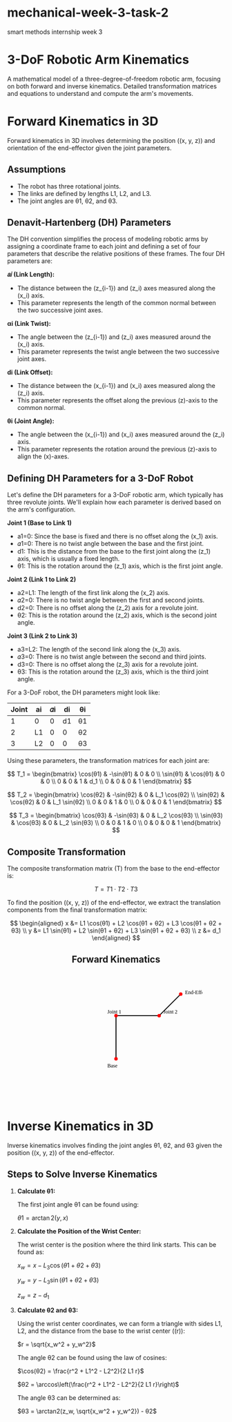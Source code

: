 # mechanical-week-3-task-2
smart methods internship week 3

# 3-DoF Robotic Arm Kinematics

A mathematical model of a three-degree-of-freedom robotic arm, focusing on both forward and inverse kinematics. 
Detailed transformation matrices and equations to understand and compute the arm's movements. 

# Forward Kinematics in 3D

Forward kinematics in 3D involves determining the position \((x, y, z)\) and orientation of the end-effector given the joint parameters.

## Assumptions
- The robot has three rotational joints.
- The links are defined by lengths L1, L2, and L3.
- The joint angles are θ1, θ2, and θ3.

## Denavit-Hartenberg (DH) Parameters
The DH convention simplifies the process of modeling robotic arms by assigning a coordinate frame to each joint and defining a set of four parameters that describe the relative positions of these frames. The four DH parameters are:

**𝑎𝑖 (Link Length):**
- The distance between the \(z_{i-1}\) and \(z_i\) axes measured along the \(x_i\) axis.
- This parameter represents the length of the common normal between the two successive joint axes.

**αi (Link Twist):**
- The angle between the \(z_{i-1}\) and \(z_i\) axes measured around the \(x_i\) axis.
- This parameter represents the twist angle between the two successive joint axes.

**di (Link Offset):**
- The distance between the \(x_{i-1}\) and \(x_i\) axes measured along the \(z_i\) axis.
- This parameter represents the offset along the previous \(z\)-axis to the common normal.

**θi (Joint Angle):**
- The angle between the \(x_{i-1}\) and \(x_i\) axes measured around the \(z_i\) axis.
- This parameter represents the rotation around the previous \(z\)-axis to align the \(x\)-axes.

## Defining DH Parameters for a 3-DoF Robot
Let's define the DH parameters for a 3-DoF robotic arm, which typically has three revolute joints. We'll explain how each parameter is derived based on the arm's configuration.

**Joint 1 (Base to Link 1)** 
- a1=0: Since the base is fixed and there is no offset along the \(x_1\) axis.
- 𝛼1=0: There is no twist angle between the base and the first joint.
- d1: This is the distance from the base to the first joint along the \(z_1\) axis, which is usually a fixed length.
- θ1: This is the rotation around the \(z_1\) axis, which is the first joint angle.

**Joint 2 (Link 1 to Link 2)**
- a2=L1: The length of the first link along the \(x_2\) axis.
- 𝛼2=0: There is no twist angle between the first and second joints.
- d2=0: There is no offset along the \(z_2\) axis for a revolute joint.
- θ2: This is the rotation around the \(z_2\) axis, which is the second joint angle.

**Joint 3 (Link 2 to Link 3)**
- a3=L2: The length of the second link along the \(x_3\) axis.
- 𝛼3=0: There is no twist angle between the second and third joints.
- d3=0: There is no offset along the \(z_3\) axis for a revolute joint.
- θ3: This is the rotation around the \(z_3\) axis, which is the third joint angle.

For a 3-DoF robot, the DH parameters might look like:

| Joint | ai | 	𝛼i | di | θi |
|-------|--------|--------------|--------|-------------|
| 1     | 0      | 0            | d1 | θ1 |
| 2     | L1 | 0            | 0      | θ2 |
| 3     | L2 | 0            | 0      | θ3 |

Using these parameters, the transformation matrices for each joint are:

$$ 
T_1 = \begin{bmatrix}
\cos(θ1) & -\sin(θ1) & 0 & 0 \\
\sin(θ1) & \cos(θ1) & 0 & 0 \\
0 & 0 & 1 & d_1 \\
0 & 0 & 0 & 1
\end{bmatrix}
$$

$$ 
T_2 = \begin{bmatrix}
\cos(θ2) & -\sin(θ2) & 0 & L_1 \cos(θ2) \\
\sin(θ2) & \cos(θ2) & 0 & L_1 \sin(θ2) \\
0 & 0 & 1 & 0 \\
0 & 0 & 0 & 1
\end{bmatrix}
$$

$$ 
T_3 = \begin{bmatrix}
\cos(θ3) & -\sin(θ3) & 0 & L_2 \cos(θ3) \\
\sin(θ3) & \cos(θ3) & 0 & L_2 \sin(θ3) \\
0 & 0 & 1 & 0 \\
0 & 0 & 0 & 1
\end{bmatrix}
$$

## Composite Transformation

The composite transformation matrix \(T\) from the base to the end-effector is:

$$ 
T = T1 \cdot T2 \cdot T3
$$

To find the position \((x, y, z)\) of the end-effector, we extract the translation components from the final transformation matrix:

$$ 
\begin{aligned}
x &= L1 \cos(θ1) + L2 \cos(θ1 + θ2) + L3 \cos(θ1 + θ2 + θ3) \\
y &= L1 \sin(θ1) + L2 \sin(θ1 + θ2) + L3 \sin(θ1 + θ2 + θ3) \\
z &= d_1
\end{aligned}
$$


<div style="text-align: center;">
  <h2>Forward Kinematics</h2>
  <svg width="400" height="300">
    <line x1="200" y1="200" x2="200" y2="100" style="stroke:black;stroke-width:2" />
    <line x1="200" y1="100" x2="300" y2="100" style="stroke:black;stroke-width:2" />
    <line x1="300" y1="100" x2="350" y2="50" style="stroke:black;stroke-width:2" />
    <circle cx="200" cy="200" r="4" fill="red" />
    <circle cx="200" cy="100" r="4" fill="red" />
    <circle cx="300" cy="100" r="4" fill="red" />
    <circle cx="350" cy="50" r="4" fill="red" />
    <text x="180" y="220" font-family="Verdana" font-size="12">Base</text>
    <text x="180" y="95" font-family="Verdana" font-size="12">Joint 1</text>
    <text x="310" y="95" font-family="Verdana" font-size="12">Joint 2</text>
    <text x="360" y="50" font-family="Verdana" font-size="12">End-Effector</text>
  </svg>
</div>


# Inverse Kinematics in 3D

Inverse kinematics involves finding the joint angles θ1, θ2, and θ3 given the position \((x, y, z)\) of the end-effector.

## Steps to Solve Inverse Kinematics

1. **Calculate θ1:**

   The first joint angle θ1 can be found using:

   $θ1 = \arctan2(y, x)$

2. **Calculate the Position of the Wrist Center:**

   The wrist center is the position where the third link starts. This can be found as:

   $x_w = x - L_3 \cos(θ1 + θ2 + θ3)$
   
   $y_w = y - L_3 \sin(θ1 + θ2 + θ3)$
   
   $z_w = z - d_1$

4. **Calculate θ2 and θ3:**

   Using the wrist center coordinates, we can form a triangle with sides L1, L2, and the distance from the base to the wrist center \((r)\):

   $r = \sqrt{x_w^2 + y_w^2}$

   The angle θ2 can be found using the law of cosines:

   $\cos(θ2) = \frac{r^2 + L1^2 - L2^2}{2 L1 r}$
   
   $θ2 = \arccos\left(\frac{r^2 + L1^2 - L2^2}{2 L1 r}\right)$

   The angle θ3 can be determined as:

   $θ3 = \arctan2(z_w, \sqrt{x_w^2 + y_w^2}) - θ2$
